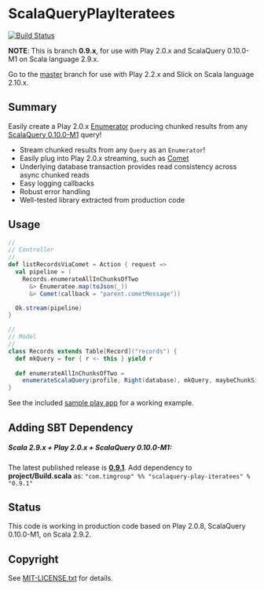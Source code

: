 ScalaQueryPlayIteratees
=======================
[![Build Status](https://travis-ci.org/youdevise/scalaquery-play-iteratees.png)](https://travis-ci.org/youdevise/scalaquery-play-iteratees)

**NOTE**: This is branch **0.9.x**, for use with Play 2.0.x and ScalaQuery 0.10.0-M1 on Scala language 2.9.x.

Go to the [master](https://github.com/youdevise/scalaquery-play-iteratees/tree/master) branch for use with Play 2.2.x and Slick on Scala language 2.10.x.

Summary
-------
Easily create a Play 2.0.x [Enumerator](http://www.playframework.com/documentation/2.0.x/Enumerators)
producing chunked results from any [ScalaQuery 0.10.0-M1](https://github.com/slick/slick/tree/0.10.0-M1)
query!
 *  Stream chunked results from any `Query` as an `Enumerator`! 
 *  Easily plug into Play 2.0.x streaming, such as
    [Comet](http://www.playframework.com/documentation/2.0.x/ScalaComet)
 *  Underlying database transaction provides read consistency across async chunked reads
 *  Easy logging callbacks 
 *  Robust error handling
 *  Well-tested library extracted from production code

Usage
-----

```scala
//
// Controller
//
def listRecordsViaComet = Action { request =>
  val pipeline = (
    Records.enumerateAllInChunksOfTwo
      &> Enumeratee.map(toJson(_))
      &> Comet(callback = "parent.cometMessage"))

  Ok.stream(pipeline)
}

//
// Model
//
class Records extends Table[Record]("records") {
  def mkQuery = for { r <- this } yield r
  
  def enumerateAllInChunksOfTwo = 
    enumerateScalaQuery(profile, Right(database), mkQuery, maybeChunkSize = Some(2))
}
```

See the included [sample play app](sample) for a working example.

Adding SBT Dependency
------------------------------

##### Scala 2.9.x + Play 2.0.x + ScalaQuery 0.10.0-M1: #####

The latest published release is **[0.9.1](http://oss.sonatype.org/content/repositories/releases/com/timgroup/scalaquery-play-iteratees_2.9.1/0.9.1/)**. Add dependency to **project/Build.scala** as: `"com.timgroup" %% "scalaquery-play-iteratees" % "0.9.1"`

Status
------

This code is working in production code based on Play 2.0.8, ScalaQuery 0.10.0-M1, on Scala 2.9.2. 


Copyright
---------

See [MIT-LICENSE.txt](MIT-LICENSE.txt) for details.

